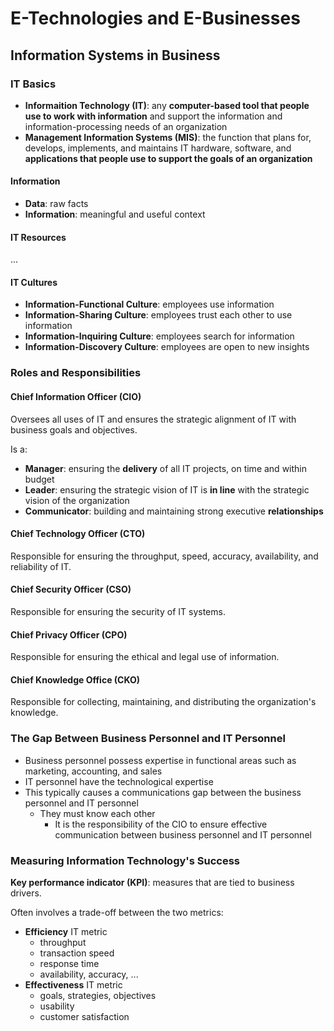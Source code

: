 # E-Technologies and E-Businesses

## Information Systems in Business

### IT Basics

- **Informaition Technology (IT)**: any **computer-based tool that people use to work with information** and support the information and information-processing needs of an organization
- **Management Information Systems (MIS)**: the function that plans for, develops, implements, and maintains IT hardware, software, and **applications that people use to support the goals of an organization**

#### Information

- **Data**: raw facts
- **Information**: meaningful and useful context

#### IT Resources

...

#### IT Cultures

- **Information-Functional Culture**: employees use information
- **Information-Sharing Culture**: employees trust each other to use information
- **Information-Inquiring Culture**: employees search for information
- **Information-Discovery Culture**: employees are open to new insights

### Roles and Responsibilities

#### Chief Information Officer (CIO)

Oversees all uses of IT and ensures the strategic alignment of IT with business goals and objectives.

Is a:

- **Manager**: ensuring the **delivery** of all IT projects, on time and within budget
- **Leader**: ensuring the strategic vision of IT is **in line** with the strategic vision of the organization
- **Communicator**: building and maintaining strong executive **relationships**

#### Chief Technology Officer (CTO)

Responsible for ensuring the throughput, speed, accuracy, availability, and reliability of IT.

#### Chief Security Officer (CSO)

Responsible for ensuring the security of IT systems.

#### Chief Privacy Officer (CPO)

Responsible for ensuring the ethical and legal use of information.

#### Chief Knowledge Office (CKO)

Responsible for collecting, maintaining, and distributing the organization's knowledge.

### The Gap Between Business Personnel and IT Personnel

- Business personnel possess expertise in functional areas such as marketing, accounting, and sales
- IT personnel have the technological expertise
- This typically causes a communications gap between the business personnel and IT personnel
  - They must know each other
    - It is the responsibility of the CIO to ensure effective communication between business personnel and IT personnel

### Measuring Information Technology's Success

**Key performance indicator (KPI)**: measures that are tied to business drivers.

Often involves a trade-off between the two metrics:

- **Efficiency** IT metric
  - throughput
  - transaction speed
  - response time
  - availability, accuracy, ...
- **Effectiveness** IT metric
  - goals, strategies, objectives
  - usability
  - customer satisfaction
